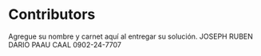 # Contributors
Agregue su nombre y carnet aquí al entregar su solución.
JOSEPH RUBEN DARIO PAAU CAAL 0902-24-7707
